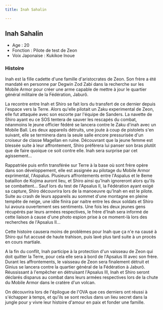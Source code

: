 ```yaml
---
title: Inah Sahalin

---
```



Inah Sahalin
------------








* Age : 20
* Fonction : Pilote de test de Zeon
* Voix Japonaise : Kukikoe Inoue


### Histoire


Inah est la fille cadette d'une famille d'aristocrates de Zeon. Son frère a été mandaté en personne par Degwin Zod Zabi dans la recherche sur les Mobile Armor pour créer une arme capable de mettre à jour le quartier général militaire de la Fédération, Jaburô.


La recontre entre Inah et Shiro se fait lors du transfert de ce dernier depuis l'espace vers la Terre. Alors qu'elle pilotait un Zaku experimental de Zeon, elle fut attaquée avec son escorte par l'équipe de Sanders. La navette de Shiro ayant eu ce SOS tentera de sauver les rescapés du combat, néanmoins le jeune officier fédéré se lancera contre le Zaku d'inah avec un Mobile Ball. Les deux appareils détruits, une joute à coup de pistolets s'en suivant, elle se terminera dans la seule salle encore pressurisée d'un croiseur de classe Magellan en ruine. Découvrant que la jeune femme est blessée suite à leur affrontement, Shiro préfèrera lui panser son bras plutôt que de faire quoique ce soit contre elle. Inah sera surprise par cet agissement...


Rappatriée puis enfin transférée sur Terre à la base où sont frère opère dans son développement, elle est assignée au pilotage du Mobile Armor exprimental, l'Aspalus. Plusieurs affrontements entre l'Aspalus et le 8eme bataillon de Kojima auront lieu, et Shiro ainsi qu'Inah ignoreront alors qu'ils se combattent... Sauf lors du test de l'Apsalus II, la Fédération ayant exigé sa capture, Shiro découvrira lors de la manoeuvre qu'Inah en est le pilote. Suite au crash de leurs appareils au sommet d'une montagne en pleine tempête de neige, une idile finira par naitre entre les deux soldats et Shiro lui avoura ouvertement ses sentiments. Une fois les deux jeunes gens récupérés par leurs armées respectives, le frère d'Inah sera informé de cette liaison à cause d'une photo espion prise à ce moment-là lors des recherches de l'Apsalus II...


Cette histoire causera moins de problèmes pour Inah que ça n'e na causé à Shiro qui fut accusé de haute trahison, puis lavé plus tard suite à un procès en cours martiale.


A la fin du conflit, Inah participe à la protection d'un vaisseau de Zeon qui doit quitter la Terre, pour cela elle sera à bord de l'Apsalus III avec son frère. Durant les affrontements, le vaisseau de Zeon sera finalement détruit et Ginius se lancera contre la quartier général de la Fédération à Jaburô. Réussissant à l'empêcher en détruisant l'Apsalus III, Inah et Shiro seront déclarés disparus au combat dans leurs armées respectives lors de la chute du Mobile Armor dans le cratère d'un volcan.


On découvrira lors de l'épilogue de l'OVA que ces derniers ont réussi à s'échapper à temps, et qu'ils se sont reclus dans un lieu secret dans la jungle pour y vivre leur histoire d'amour en paix et fonder une famille.


